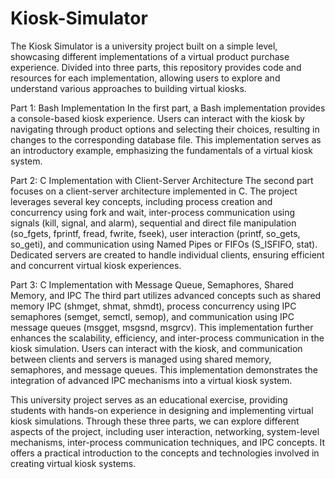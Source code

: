 # Kiosk-Simulator
The Kiosk Simulator is a university project built on a simple level, showcasing different implementations of a virtual product purchase experience. Divided into three parts, this repository provides code and resources for each implementation, allowing users to explore and understand various approaches to building virtual kiosks.

Part 1: Bash Implementation
In the first part, a Bash implementation provides a console-based kiosk experience. Users can interact with the kiosk by navigating through product options and selecting their choices, resulting in changes to the corresponding database file. This implementation serves as an introductory example, emphasizing the fundamentals of a virtual kiosk system.

Part 2: C Implementation with Client-Server Architecture
The second part focuses on a client-server architecture implemented in C. The project leverages several key concepts, including process creation and concurrency using fork and wait, inter-process communication using signals (kill, signal, and alarm), sequential and direct file manipulation (so_fgets, fprintf, fread, fwrite, fseek), user interaction (printf, so_gets, so_geti), and communication using Named Pipes or FIFOs (S_ISFIFO, stat). Dedicated servers are created to handle individual clients, ensuring efficient and concurrent virtual kiosk experiences.

Part 3: C Implementation with Message Queue, Semaphores, Shared Memory, and IPC
The third part utilizes advanced concepts such as shared memory IPC (shmget, shmat, shmdt), process concurrency using IPC semaphores (semget, semctl, semop), and communication using IPC message queues (msgget, msgsnd, msgrcv). This implementation further enhances the scalability, efficiency, and inter-process communication in the kiosk simulation. Users can interact with the kiosk, and communication between clients and servers is managed using shared memory, semaphores, and message queues. This implementation demonstrates the integration of advanced IPC mechanisms into a virtual kiosk system.

This university project serves as an educational exercise, providing students with hands-on experience in designing and implementing virtual kiosk simulations. Through these three parts, we can explore different aspects of the project, including user interaction, networking, system-level mechanisms, inter-process communication techniques, and IPC concepts. It offers a practical introduction to the concepts and technologies involved in creating virtual kiosk systems.
